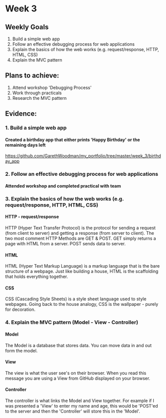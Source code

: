 # Week 3

## Weekly Goals
1. Build a simple web app
2. Follow an effective debugging process for web applications
3. Explain the basics of how the web works (e.g. request/response, HTTP, HTML, CSS)
4. Explain the MVC pattern


## Plans to achieve:
1. Attend workshop 'Debugging Process'
2. Work through practicals 
3. Research the MVC pattern

## Evidence:
### 1. Build a simple web app
#### Created a birthday app that either prints 'Happy Birthday' or the remaining days left 
https://github.com/GarethWoodman/my_portfolio/tree/master/week_3/birthday_app

### 2. Follow an effective debugging process for web applications
#### Attended workshop and completed practical with team

### 3. Explain the basics of how the web works (e.g. request/response, HTTP, HTML, CSS)
#### HTTP - request/response 
HTTP (Hyper Text Transfer Protocol) is the protocol for sending a request (from client to server) and getting a response (from server to client).
The two most comment HTTP Methods are GET & POST. GET simply returns a page with HTML from a server. POST sends data to server. 

#### HTML
HTML (Hyper Text Markup Language) is a markup language that is the bare structure of a webpage. Just like building a house, HTML is the scaffolding that holds everything together.  

#### CSS
CSS (Cascading Style Sheets) is a style sheet language used to style webpages. Going back to the house analogy, CSS is the wallpaper - purely for decoration. 


### 4. Explain the MVC pattern (Model - View - Controller)
#### Model
The Model is a database that stores data. You can move data in and out form the model.

#### View
The view is what the user see's on their browser. When you read this message you are using a View from GitHub displayed on your browser.

#### Controller
The controller is what links the Model and View together. For example if I was presented a 'View' to enter my name and age, this would be 'POST'ed to the server and then the 'Controller' will store this in the 'Model'.
